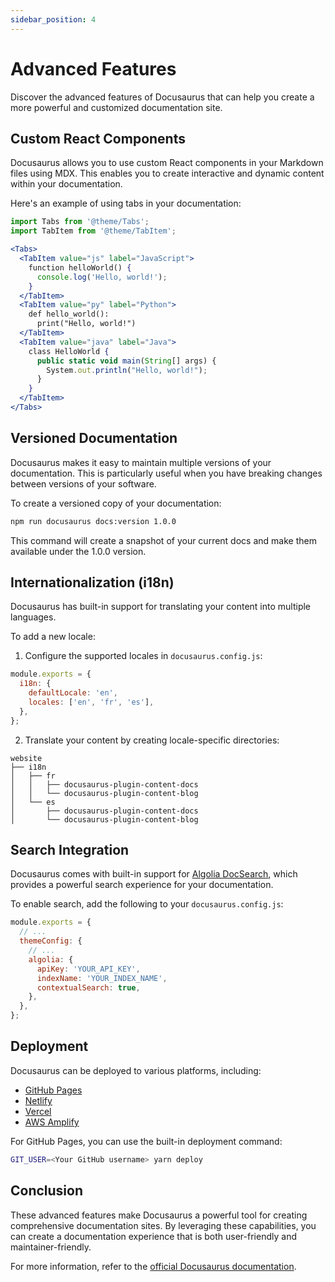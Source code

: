 ```yaml
---
sidebar_position: 4
---
```


# Advanced Features

Discover the advanced features of Docusaurus that can help you create a more powerful and customized documentation site.

## Custom React Components

Docusaurus allows you to use custom React components in your Markdown files using MDX. This enables you to create interactive and dynamic content within your documentation.

Here's an example of using tabs in your documentation:

```jsx
import Tabs from '@theme/Tabs';
import TabItem from '@theme/TabItem';

<Tabs>
  <TabItem value="js" label="JavaScript">
    function helloWorld() {
      console.log('Hello, world!');
    }
  </TabItem>
  <TabItem value="py" label="Python">
    def hello_world():
      print("Hello, world!")
  </TabItem>
  <TabItem value="java" label="Java">
    class HelloWorld {
      public static void main(String[] args) {
        System.out.println("Hello, world!");
      }
    }
  </TabItem>
</Tabs>
```

## Versioned Documentation

Docusaurus makes it easy to maintain multiple versions of your documentation. This is particularly useful when you have breaking changes between versions of your software.

To create a versioned copy of your documentation:

```bash
npm run docusaurus docs:version 1.0.0
```

This command will create a snapshot of your current docs and make them available under the 1.0.0 version.

## Internationalization (i18n)

Docusaurus has built-in support for translating your content into multiple languages.

To add a new locale:

1. Configure the supported locales in `docusaurus.config.js`:

```js
module.exports = {
  i18n: {
    defaultLocale: 'en',
    locales: ['en', 'fr', 'es'],
  },
};
```

2. Translate your content by creating locale-specific directories:

```
website
├── i18n
│   ├── fr
│   │   ├── docusaurus-plugin-content-docs
│   │   └── docusaurus-plugin-content-blog
│   └── es
│       ├── docusaurus-plugin-content-docs
│       └── docusaurus-plugin-content-blog
```

## Search Integration

Docusaurus comes with built-in support for [Algolia DocSearch](https://docsearch.algolia.com/), which provides a powerful search experience for your documentation.

To enable search, add the following to your `docusaurus.config.js`:

```js
module.exports = {
  // ...
  themeConfig: {
    // ...
    algolia: {
      apiKey: 'YOUR_API_KEY',
      indexName: 'YOUR_INDEX_NAME',
      contextualSearch: true,
    },
  },
};
```

## Deployment

Docusaurus can be deployed to various platforms, including:

- [GitHub Pages](https://pages.github.com/)
- [Netlify](https://www.netlify.com/)
- [Vercel](https://vercel.com/)
- [AWS Amplify](https://aws.amazon.com/amplify/)

For GitHub Pages, you can use the built-in deployment command:

```bash
GIT_USER=<Your GitHub username> yarn deploy
```

## Conclusion

These advanced features make Docusaurus a powerful tool for creating comprehensive documentation sites. By leveraging these capabilities, you can create a documentation experience that is both user-friendly and maintainer-friendly.

For more information, refer to the [official Docusaurus documentation](https://docusaurus.io/docs).
